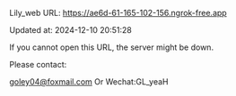 Lily_web URL: https://ae6d-61-165-102-156.ngrok-free.app

Updated at: 2024-12-10 20:51:28

If you cannot open this URL, the server might be down.

Please contact: 

goley04@foxmail.com Or Wechat:GL_yeaH